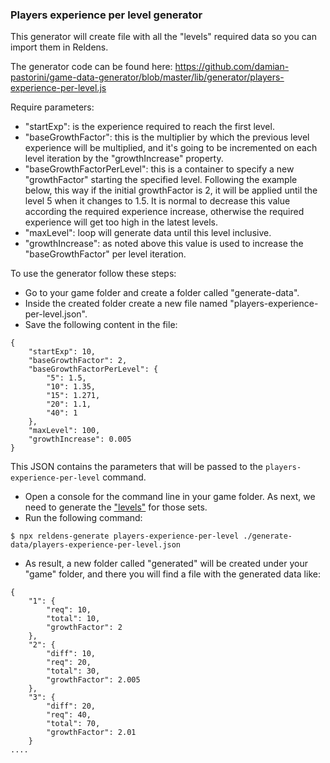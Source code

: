 ### Players experience per level generator

This generator will create file with all the "levels" required data so you can import them in Reldens.

The generator code can be found here: https://github.com/damian-pastorini/game-data-generator/blob/master/lib/generator/players-experience-per-level.js

Require parameters:
- "startExp": is the experience required to reach the first level.
- "baseGrowthFactor": this is the multiplier by which the previous level experience will be multiplied, and it's going to be incremented on each level iteration by the "growthIncrease" property.
- "baseGrowthFactorPerLevel": this is a container to specify a new "growthFactor" starting the specified level. 
Following the example below, this way if the initial growthFactor is 2, it will be applied until the level 5 when it changes to 1.5.
It is normal to decrease this value according the required experience increase, otherwise the required experience will get too high in the latest levels.
- "maxLevel": loop will generate data until this level inclusive.
- "growthIncrease": as noted above this value is used to increase the "baseGrowthFactor" per level iteration. 

To use the generator follow these steps:

- Go to your game folder and create a folder called "generate-data".
- Inside the created folder create a new file named "players-experience-per-level.json".
- Save the following content in the file:
```
{
    "startExp": 10,
    "baseGrowthFactor": 2,
    "baseGrowthFactorPerLevel": {
        "5": 1.5,
        "10": 1.35,
        "15": 1.271,
        "20": 1.1,
        "40": 1
    },
    "maxLevel": 100,
    "growthIncrease": 0.005
}
```
This JSON contains the parameters that will be passed to the `players-experience-per-level` command.

- Open a console for the command line in your game folder. As next, we need to generate the ["levels"](update-link-here) for those sets.
- Run the following command:
```
$ npx reldens-generate players-experience-per-level ./generate-data/players-experience-per-level.json
```
- As result, a new folder called "generated" will be created under your "game" folder, and there you will find a file with the generated data like:
```
{
    "1": {
        "req": 10,
        "total": 10,
        "growthFactor": 2
    },
    "2": {
        "diff": 10,
        "req": 20,
        "total": 30,
        "growthFactor": 2.005
    },
    "3": {
        "diff": 20,
        "req": 40,
        "total": 70,
        "growthFactor": 2.01
    }
....
```
